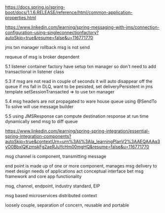 https://docs.spring.io/spring-boot/docs/1.1.6.RELEASE/reference/html/common-application-properties.html


https://www.linkedin.com/learning/spring-messaging-with-jms/connection-configuration-using-singleconnectionfactory?autoSkip=true&resume=false&u=116771770

jms txn manager
rollback msg is not send

requeue of msg is broker dependent

5.1
listener container factory have setup txn manager
so don't need to add transactional in listener class

5.3
if msg are not read in couple of seconds it will auto disappear off the queue
if ms fall in DLQ, want to be pesisted, set deliveryPersistent in jms template
setSessionTransacted => to use txn manager

5.4
msg headers are not propagated to ware house queue using @SendTo
To solve will use message builder

5.5
using JMSResponse can compute destination response at run time
dynamically send msg to diff queue


https://www.linkedin.com/learning/spring-spring-integration/essential-spring-integration-components?autoSkip=true&contextUrn=urn%3Ali%3Ala_learningPlanV2%3AAEQAAAq3yO0BbxlQKzmskFg2aeRJuYcHm00mgHQ&resume=false&u=116771770

msg channel is component, transmitting message

end point is made up of one or more component, manages msg delivery to meet design needs of applications
act conceptual interface bet msg framework and core app functionality

msg, channel, endpoint, industry standard, EIP

msg based microservices distributed context

loosely couple, separation of concern, reusable and portable